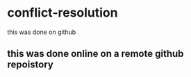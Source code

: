 # conflict-resolution

this was done on github
## this was done online on a remote github repoistory
